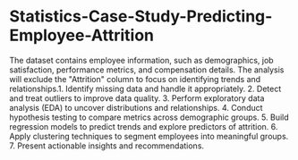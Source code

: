 # Statistics-Case-Study-Predicting-Employee-Attrition
The dataset contains employee information, such as demographics, job satisfaction, performance metrics, and compensation details. The analysis will exclude the "Attrition" column to focus on identifying trends and relationships.1.	Identify missing data and handle it appropriately.
2.	Detect and treat outliers to improve data quality.
3.	Perform exploratory data analysis (EDA) to uncover distributions and relationships.
4.	Conduct hypothesis testing to compare metrics across demographic groups.
5.	Build regression models to predict trends and explore predictors of attrition.
6.	Apply clustering techniques to segment employees into meaningful groups.
7.	Present actionable insights and recommendations.
